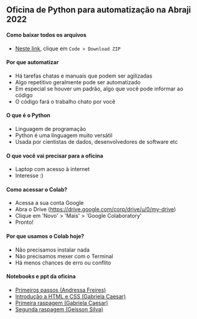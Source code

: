 ## Oficina de Python para automatização na Abraji 2022

#### Como baixar todos os arquivos
- [Neste link](https://github.com/python-abraji-2022/python-para-automatizacao-abraji-2022), clique em ``Code > Download ZIP``        

#### Por que automatizar
- Há tarefas chatas e manuais que podem ser agilizadas      
- Algo repetitivo geralmente pode ser automatizado
- Em especial se houver um padrão, algo que você pode informar ao código      
- O código fará o trabalho chato por você     

#### O que é o Python
- Linguagem de programação      
- Python é uma linguagem muito versátil       
- Usada por cientistas de dados, desenvolvedores de software etc

#### O que você vai precisar para a oficina      
- Laptop com acesso à internet          
- Interesse :)       

#### Como acessar o Colab?
- Acessa a sua conta Google           
- Abra o Drive (https://drive.google.com/corp/drive/u/0/my-drive)     
- Clique em 'Novo' > 'Mais' > 'Google Colaboratory'       
- Pronto!       

#### Por que usamos o Colab hoje?       
- Não precisamos instalar nada        
- Não precisamos mexer com o Terminal         
- Há menos chances de erro ou conflito        

#### Notebooks e ppt da oficina
- [Primeiros passos (Andressa Freires)](https://github.com/python-abraji-2022/python-para-automatizacao-abraji-2022/blob/main/notebook-colab/Resuma%CC%83o_Python_Abraji.ipynb)       
- [Introdução a HTML e CSS (Gabriela Caesar)](https://github.com/python-abraji-2022/python-para-automatizacao-abraji-2022/blob/main/ppt-html-css/html-e-css-o-basico-gabriela-caesar.pdf)           
- [Primeira raspagem (Gabriela Caesar)](https://github.com/python-abraji-2022/python-para-automatizacao-abraji-2022/blob/main/notebook-colab/raspagem_site_ssp.ipynb)          
- [Segunda raspagem (Geisson Silva)](https://github.com/python-abraji-2022/python-para-automatizacao-abraji-2022/blob/main/notebook-colab/caixaNotebook.ipynb)        
